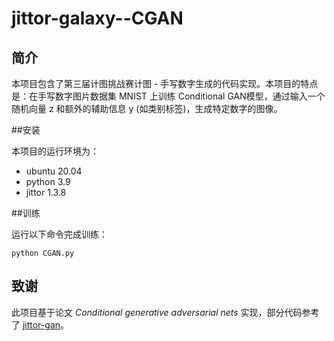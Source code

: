 # jittor-galaxy--CGAN

## 简介
        
本项目包含了第三届计图挑战赛计图 - 手写数字生成的代码实现。本项目的特点是：在手写数字图片数据集 MNIST 上训练 Conditional GAN模型，通过输入一个随机向量 z 和额外的辅助信息 y (如类别标签)，生成特定数字的图像。

##安装

本项目的运行环境为：
- ubuntu 20.04
- python 3.9
- jittor 1.3.8

##训练

运行以下命令完成训练：
```
python CGAN.py

```

## 致谢

此项目基于论文 *Conditional generative adversarial nets* 实现，部分代码参考了 [jittor-gan](https://github.com/Jittor/gan-jittor)。
